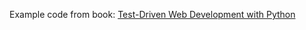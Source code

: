 Example code from book: [Test-Driven Web Development with Python](https://www.obeythetestinggoat.com/)
